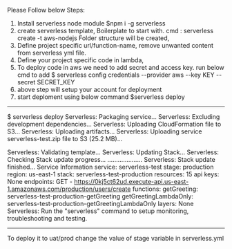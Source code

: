 Please Follow below Steps: 

1. Install serverless node module 
$npm i -g serverless
2. create serverless template, Boilerplate to start with.
cmd  : serverless create -t aws-nodejs
Folder structure will be created,
3. Define project specific url/function-name, remove unwanted content from serverless yml file.
4. Define your project specific code in lambda,
5. To deploy code in aws we need to add secret and access key. run below cmd to add
$ serverless config credentials --provider aws --key KEY --secret SECRET_KEY
6. above step will setup your account for deployment
7. start deploment using below command
$serverless deploy

______________________
$ serverless deploy
Serverless: Packaging service...
Serverless: Excluding development dependencies...
Serverless: Uploading CloudFormation file to S3...
Serverless: Uploading artifacts...
Serverless: Uploading service serverless-test.zip file to S3 (25.2 MB)...

Serverless: Validating template...
Serverless: Updating Stack...
Serverless: Checking Stack update progress...
....................
Serverless: Stack update finished...
Service Information
service: serverless-test
stage: production
region: us-east-1
stack: serverless-test-production
resources: 15
api keys:
  None
endpoints:
  GET - https://0kj5ct62ud.execute-api.us-east-1.amazonaws.com/production/users/create
functions:
  getGreeting: serverless-test-production-getGreeting
  getGreetingLambdaOnly: serverless-test-production-getGreetingLambdaOnly
layers:
  None
Serverless: Run the "serverless" command to setup monitoring, troubleshooting and testing.
______________________

To deploy it to uat/prod change the value of stage variable in serverless.yml





